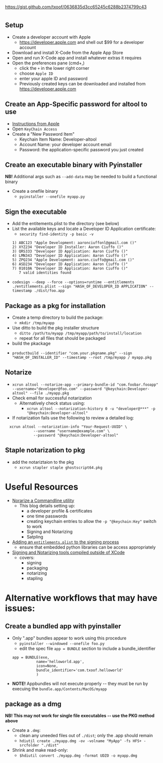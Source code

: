 
##
#
https://gist.github.com/txoof/0636835d3cc65245c6288b2374799c43
#
##


## Setup
* Create a developer account with Apple
  - https://developer.apple.com and shell out $99 for a developer account
* Download and install X-Code from the Apple App Store 
* Open and run X-Code app and install whatever extras it requires
* Open the preferences pane (cmd+,)  
  - click the `+` in the lower right corner
  - choose `Apple ID`
  - enter your apple ID and password
  - Previously created keys can be downloaded and installed from https://developer.apple.com

## Create an App-Specific password for altool to use
* [Instructions from Apple](https://support.apple.com/en-us/HT204397)
* Open `KeyChain Access`
* Create a "New Password Item"
  - Keychain Item Name: Developer-altool
  - Account Name: your developer account email
  - Password: the application-specific password you just created

## Create an executable binary with Pyinstaller
**NB!** Additional args such as `--add-data` may be needed to build a functional binary
* Create a onefile binary
  - `pyinstaller --onefile myapp.py`
  
## Sign the executable
* Add the entitements.plist to the directory (see below)
* List the available keys and locate a Developer ID Application certificate:
  - `security find-identity -p basic -v`
  ```
  1) ABC123 "Apple Development: aaronciuffonl@gmail.com ()"
  2) XYZ234 "Developer ID Installer: Aaron Ciuffo ()"
  3) QRS333 "Developer ID Application: Aaron Ciuffo ()"
  4) LMN343 "Developer ID Application: Aaron Ciuffo ()"
  5) ZPQ234 "Apple Development: aaron.ciuffo@gmail.com ()"
  6) ASD234 "Developer ID Application: Aaron Ciuffo ()"
  7) 01010A "Developer ID Application: Aaron Ciuffo ()"
     7 valid identities found
  ```
* `codesign --deep --force --options=runtime --entitlements ./entitlements.plist --sign "HASH_OF_DEVELOPER_ID APPLICATION" --timestamp ./dist/foo.app`

## Package as a pkg for installation
* Create a temp directory to build the package:
  - `mkdir /tmp/myapp`
* Use ditto to build the pkg installer structure
  - `ditto /path/to/myapp /tmp/myapp/path/to/install/location`
  - repeat for all files that should be packaged
* build the pkackage 
 - `productbuild --identifier "com.your.pkgname.pkg" --sign "HASH_OF_INSTALLER_ID" --timestamp --root /tmp/myapp / myapp.pkg`

## Notarize
* `xcrun altool --notarize-app --primary-bundle-id "com.foobar.fooapp" --username="developer@foo.com" --password "@keychain:Developer-altool" --file ./myapp.pkg`
* Check email for successful notarization
  - Alternatively check status using:
    * `xcrun altool --notarization-history 0 -u "developer@***" -p "@keychain:Developer-altool"`
* If notarization fails use the following to review a detailed log:
```
  xcrun altool --notarization-info "Your-Request-UUID" \
             --username "username@example.com" \                                    
             --password "@keychain:Developer-altool"   
```

## Staple notarization to pkg
* add the notariztaion to the pkg
  - `xcrun stapler staple ghostscript64.pkg`


# Useful Resources
* [Norarize a Commandline utility](https://scriptingosx.com/2019/09/notarize-a-command-line-tool/)
  - This blog details setting up:
    - a developer profile & certificates
    - one time passwords
    - creating keychain entries to allow the `-p "@keychain:Key"` switch to work
    - Signing and Notarizing
    - Satpling
* [Adding an `entitlements.plist` to the signing process](https://github.com/pyinstaller/pyinstaller/issues/4629#issuecomment-574375331) 
  - ensure that embedded python libraries can be access appropriately
* [Signing and Notarizing tools compiled outside of XCode](https://developer.apple.com/forums/thread/130379)
  - covers:
    - signing
    - packaging
    - notarizing
    - stapling



# Alternative workflows that may have issues:
## Create a bundled app with pyinstaller
* Only ".app" bundles appear to work using this procedure
  - `pyinstaller --windowed --onefile foo.py`
  - edit the spec file `app = BUNDLE` section to include a bundle_identifier
  ```
  app = BUNDLE(exe,
             name='helloworld.app',
             icon=None,
             bundle_identifier='com.txoof.helloworld'
             )
  ```
 * **NOTE!** Appbundles will not execute properly -- they must be run by execuing the `bundle.app/Contents/MacOS/myapp` 

## package as a dmg
**NB! This may not work for single file executables -- use the PKG method above**
* Create a `.dmg`:
  - clean any uneeded files out of `./dist`; only the .app should remain
  - `hdiutil create ./myapp.dmg -ov -volname "MyApp" -fs HFS+ -srcfolder "./dist"`
* Shrink and make read-only:
  - `$hdiutil convert ./myapp.dmg -format UDZO -o myapp.dmg`
